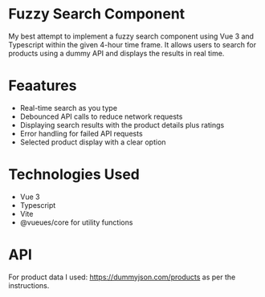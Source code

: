 #   Fuzzy Search Component

My best attempt to implement a fuzzy search component using Vue 3 and Typescript within the given 4-hour time frame. It allows users to search for products using a dummy API and displays the results in real time.

# Feaatures

+ Real-time search as you type
+ Debounced API calls to reduce network requests
+ Displaying search results with the product details plus ratings
+ Error handling for failed API requests
+ Selected product display with a clear option

# Technologies Used

+ Vue 3
+ Typescript
+ Vite
+ @vueues/core for utility functions

# API

For product data I used: https://dummyjson.com/products as per the instructions. 
